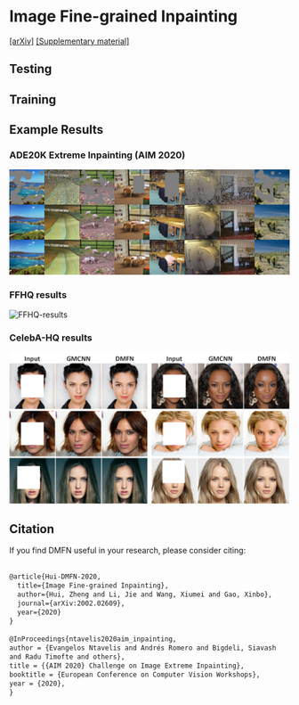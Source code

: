 # Image Fine-grained Inpainting

[[arXiv]](https://arxiv.org/abs/2002.02609)
[[Supplementary material]](https://drive.google.com/open?id=1nDNWoK2lWCW3g0URl9VNXbKooVlbMBxG)

## Testing

## Training

## Example Results
### ADE20K Extreme Inpainting (AIM 2020)
![ADE20K-results](figures/extreme_inpainting_task1.jpg)

### FFHQ results
![FFHQ-results](figures/FFHQ_results.png)

### CelebA-HQ results
![CelebA-HQ-results](figures/CelebA-HQ_results.png)


## Citation

If you find DMFN useful in your research, please consider citing:

```

@article{Hui-DMFN-2020,
  title={Image Fine-grained Inpainting},
  author={Hui, Zheng and Li, Jie and Wang, Xiumei and Gao, Xinbo},
  journal={arXiv:2002.02609},
  year={2020}
}

@InProceedings{ntavelis2020aim_inpainting,
author = {Evangelos Ntavelis and Andrés Romero and Bigdeli, Siavash and Radu Timofte and others},
title = {{AIM 2020} Challenge on Image Extreme Inpainting},
booktitle = {European Conference on Computer Vision Workshops},
year = {2020},
}
```
